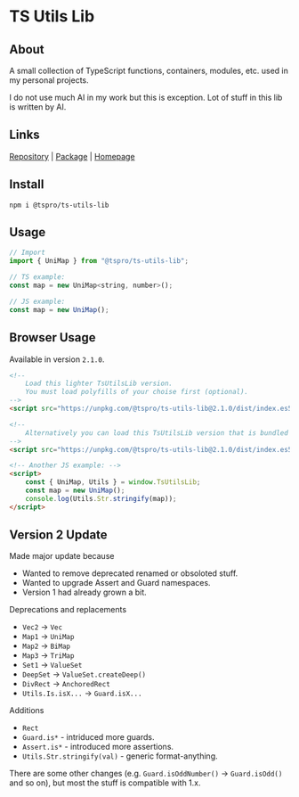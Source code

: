 # TS Utils Lib

## About
A small collection of TypeScript functions, containers, modules, etc. used
in my personal projects.

I do not use much AI in my work but this is exception. Lot of stuff in this
lib is written by AI.

## Links
[Repository](https://github.com/pahkasoft/ts-utils-lib) |
[Package](https://www.npmjs.com/package/@tspro/ts-utils-lib) |
[Homepage](https://pahkasoft.github.io/ts-utils-lib)

## Install
`npm i @tspro/ts-utils-lib`

## Usage
```js
// Import
import { UniMap } from "@tspro/ts-utils-lib";

// TS example:
const map = new UniMap<string, number>();

// JS example:
const map = new UniMap();
```

## Browser Usage
Available in version `2.1.0`.

```html
<!--
    Load this lighter TsUtilsLib version.
    You must load polyfills of your choise first (optional).
-->
<script src="https://unpkg.com/@tspro/ts-utils-lib@2.1.0/dist/index.es5.iife.js"></script>

<!--
    Alternatively you can load this TsUtilsLib version that is bundled with polyfills.
-->
<script src="https://unpkg.com/@tspro/ts-utils-lib@2.1.0/dist/index.es5.polyfilled.iife.js"></script>

<!-- Another JS example: -->
<script>
    const { UniMap, Utils } = window.TsUtilsLib;
    const map = new UniMap();
    console.log(Utils.Str.stringify(map));
</script>
```

## Version 2 Update

Made major update because
- Wanted to remove deprecated renamed or obsoloted stuff.
- Wanted to upgrade Assert and Guard namespaces.
- Version 1 had already grown a bit.

Deprecations and replacements
- `Vec2` -> `Vec`
- `Map1` -> `UniMap`
- `Map2` -> `BiMap`
- `Map3` -> `TriMap`
- `Set1` -> `ValueSet`
- `DeepSet` -> `ValueSet.createDeep()`
- `DivRect` -> `AnchoredRect`
- `Utils.Is.isX...` -> `Guard.isX...`

Additions
- `Rect`
- `Guard.is*`  - intriduced more guards.
- `Assert.is*` - introduced more assertions.
- `Utils.Str.stringify(val)` - generic format-anything.

There are some other changes (e.g. `Guard.isOddNumber()` -> `Guard.isOdd()`
and so on), but most the stuff is compatible with 1.x.
